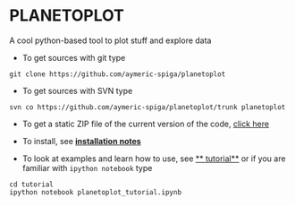 # PLANETOPLOT

A cool python-based tool to plot stuff and explore data

* To get sources with git type
~~~
git clone https://github.com/aymeric-spiga/planetoplot
~~~

* To get sources with SVN type
~~~
svn co https://github.com/aymeric-spiga/planetoplot/trunk planetoplot
~~~

* To get a static ZIP file of the current version of the code, [click here](https://github.com/aymeric-spiga/planetoplot/archive/master.zip)

* To install, see [**installation notes**](https://github.com/aymeric-spiga/planetoplot/blob/master/INSTALL.md)


* To look at examples and learn how to use, see [** tutorial**](http://nbviewer.ipython.org/github/aymeric-spiga/planetoplot/blob/master/tutorial/planetoplot_tutorial.ipynb) or if you are familiar with `ipython notebook` type
~~~
cd tutorial
ipython notebook planetoplot_tutorial.ipynb
~~~
